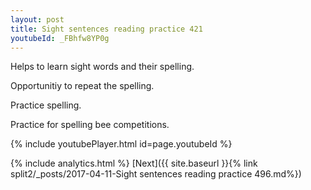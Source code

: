 ```yaml
---
layout: post
title: Sight sentences reading practice 421
youtubeId: _FBhfw8YP0g
---
```

 
 
Helps to learn sight words and their spelling.

Opportunitiy to repeat the spelling. 

Practice spelling. 
 
Practice for spelling bee competitions. 
 
{% include youtubePlayer.html id=page.youtubeId %}
 
 
{% include analytics.html %} 
[Next]({{ site.baseurl }}{% link  split2/_posts/2017-04-11-Sight sentences reading practice 496.md%})
 
